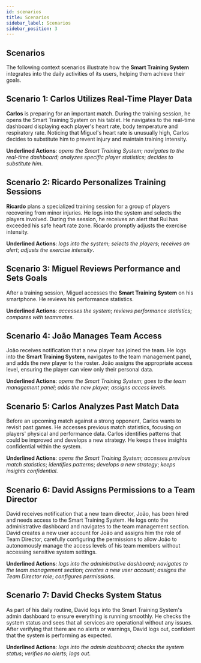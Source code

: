 ```yaml
---
id: scenarios
title: Scenarios
sidebar_label: Scenarios
sidebar_position: 3
---
```


## Scenarios

The following context scenarios illustrate how the **Smart Training System** integrates into the daily activities of its users, helping them achieve their goals.

## Scenario 1: Carlos Utilizes Real-Time Player Data

**Carlos** is preparing for an important match. During the training session, he opens the Smart Training System on his tablet. He navigates to the real-time dashboard displaying each player's heart rate, body temperature and respiratory rate. Noticing that Miguel's heart rate is unusually high, Carlos decides to substitute him to prevent injury and maintain training intensity.

**Underlined Actions**: _opens the Smart Training System_; _navigates to the real-time dashboard_; _analyzes specific player statistics_; _decides to substitute him_.

## Scenario 2: Ricardo Personalizes Training Sessions

**Ricardo** plans a specialized training session for a group of players recovering from minor injuries. He logs into the system and selects the players involved. During the session, he receives an alert that Rui has exceeded his safe heart rate zone. Ricardo promptly adjusts the exercise intensity.

**Underlined Actions**: _logs into the system_; _selects the players_; _receives an alert_; _adjusts the exercise intensity_.

## Scenario 3: Miguel Reviews Performance and Sets Goals

After a training session, Miguel accesses the **Smart Training System** on his smartphone. He reviews his performance statistics.

**Underlined Actions**: _accesses the system_; _reviews performance statistics_; _compares with teammates_.

## Scenario 4: João Manages Team Access

João receives notification that a new player has joined the team. He logs into the **Smart Training System**, navigates to the team management panel, and adds the new player to the roster. João assigns the appropriate access level, ensuring the player can view only their personal data.

**Underlined Actions**: _opens the Smart Training System_; _goes to the team management panel_; _adds the new player_; _assigns access levels_.

## Scenario 5: Carlos Analyzes Past Match Data

Before an upcoming match against a strong opponent, Carlos wants to revisit past games. He accesses previous match statistics, focusing on players' physical and performance data. Carlos identifies patterns that could be improved and develops a new strategy. He keeps these insights confidential within the system.

**Underlined Actions**: _opens the Smart Training System_; _accesses previous match statistics_; _identifies patterns_; _develops a new strategy_; _keeps insights confidential_.

## Scenario 6: David Assigns Permissions to a Team Director

David receives notification that a new team director, João, has been hired and needs access to the Smart Training System. He logs onto the administrative dashboard and navigates to the team management section. David creates a new user account for João and assigns him the role of Team Director, carefully configuring the permissions to allow João to autonomously manage the access levels of his team members without accessing sensitive system settings.

**Underlined Actions**: _logs into the administrative dashboard_; _navigates to the team management section_; _creates a new user account_; _assigns the Team Director role_; _configures permissions_.

## Scenario 7: David Checks System Status

As part of his daily routine, David logs into the Smart Training System's admin dashboard to ensure everything is running smoothly. He checks the system status and sees that all services are operational without any issues. After verifying that there are no alerts or warnings, David logs out, confident that the system is performing as expected.

**Underlined Actions**: _logs into the admin dashboard_; _checks the system status_; _verifies no alerts_; _logs out_.

